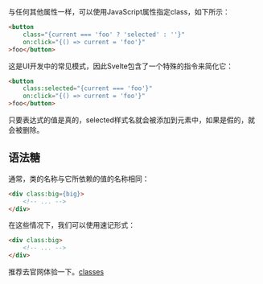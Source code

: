 与任何其他属性一样，可以使用JavaScript属性指定class，如下所示：

```html
<button
	class="{current === 'foo' ? 'selected' : ''}"
	on:click="{() => current = 'foo'}"
>foo</button>
```

这是UI开发中的常见模式，因此Svelte包含了一个特殊的指令来简化它：

```html
<button
	class:selected="{current === 'foo'}"
	on:click="{() => current = 'foo'}"
>foo</button>
```

只要表达式的值是真的，selected样式名就会被添加到元素中，如果是假的，就会被删除。

## 语法糖

通常，类的名称与它所依赖的值的名称相同：

```html
<div class:big={big}>
	<!-- ... -->
</div>
```

在这些情况下，我们可以使用速记形式：

```html
<div class:big>
	<!-- ... -->
</div>
```

推荐去官网体验一下。[classes](https://svelte.dev/tutorial/class-shorthand)


